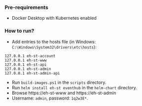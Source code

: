  ### Pre-requirements

* Docker Desktop with Kubernetes enabled

### How to run?

* Add entries to the hosts file (in Windows: `C:\Windows\System32\drivers\etc\hosts`):

````
127.0.0.1 eh-st-account
127.0.0.1 eh-st-www
127.0.0.1 eh-st-api
127.0.0.1 eh-st-admin
127.0.0.1 eh-st-admin-api
````

* Run `build-images.ps1` in the `scripts` directory.
* Run `helm install eh-st eventhub` in the `helm-chart` directory.
* Browse https://eh-st-www and https://eh-st-admin
* Username: `admin`, password: `1q2w3E*`.
